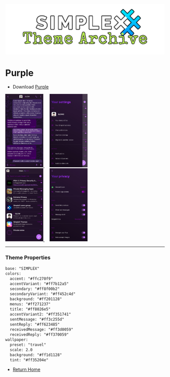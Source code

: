 ![SxC Theme Archive Banner](../resources/SxC_themeBanner.png)

# Purple

* Download [Purple](../themes/SxC_purple.theme)

<a href="../screenshots/SxC_purple01.jpg" target="_blank">
	<img src="../screenshots/SxC_purple01.jpg" width="120">
</a>&nbsp;&nbsp;&nbsp;
<a href="../screenshots/SxC_purple02.jpg" target="_blank">
	<img src="../screenshots/SxC_purple02.jpg" width="120">
</a>
<br>
<a href="../screenshots/SxC_purple03.jpg" target="_blank">
	<img src="../screenshots/SxC_purple03.jpg" width="120">
</a>&nbsp;&nbsp;&nbsp;
<a href="../screenshots/SxC_purple04.jpg" target="_blank">
	<img src="../screenshots/SxC_purple04.jpg" width="120">
</a>

----
### Theme Properties
```
base: "SIMPLEX"
colors:
  accent: "#ffc270f9"
  accentVariant: "#ff7b12a5"
  secondary: "#ff8f00b2"
  secondaryVariant: "#ff452c4d"
  background: "#ff201128"
  menus: "#ff271237"
  title: "#ff8026e5"
  accentVariant2: "#ff351741"
  sentMessage: "#ff3c255d"
  sentReply: "#ff623485"
  receivedMessage: "#ff3d0059"
  receivedReply: "#ff370059"
wallpaper:
  preset: "travel"
  scale: 2.0
  background: "#ff1d1128"
  tint: "#ff35204e"
```

* [Return Home](../)